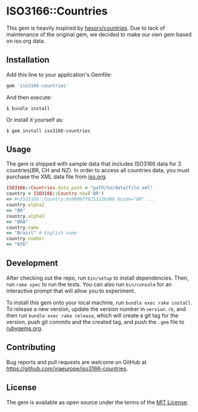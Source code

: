 # ISO3166::Countries

This gem is heavily inspired by [hexorx/countries](https://github.com/hexorx/countries). Due to lack of maintenance of the original gem, we decided to make our own gem based on iso.org data.

## Installation

Add this line to your application's Gemfile:

```ruby
gem 'iso3166-countries'
```

And then execute:

    $ bundle install

Or install it yourself as:

    $ gem install iso3166-countries

## Usage

The gem is shipped with sample data that includes ISO3166 data for 3 countries(BR, CH and NZ). In order to access all countries data, you must purchase the XML data file from [iso.org](https://www.iso.org/).

```ruby
ISO3166::Countries.data_path = "path/to/data/file.xml"
country = ISO3166::Country.new('BR')
=> #<ISO3166::Country:0x00007f9253226d88 @code="BR" ...
country.alpha2
=> "BR"
country.alpha3
=> "BRA"
country.name
=> "Brazil" # English name
country.number
=> "076"
```

## Development

After checking out the repo, run `bin/setup` to install dependencies. Then, run `rake spec` to run the tests. You can also run `bin/console` for an interactive prompt that will allow you to experiment.

To install this gem onto your local machine, run `bundle exec rake install`. To release a new version, update the version number in `version.rb`, and then run `bundle exec rake release`, which will create a git tag for the version, push git commits and the created tag, and push the `.gem` file to [rubygems.org](https://rubygems.org).

## Contributing

Bug reports and pull requests are welcome on GitHub at https://github.com/viaeurope/iso3166-countries.

## License

The gem is available as open source under the terms of the [MIT License](https://opensource.org/licenses/MIT).
